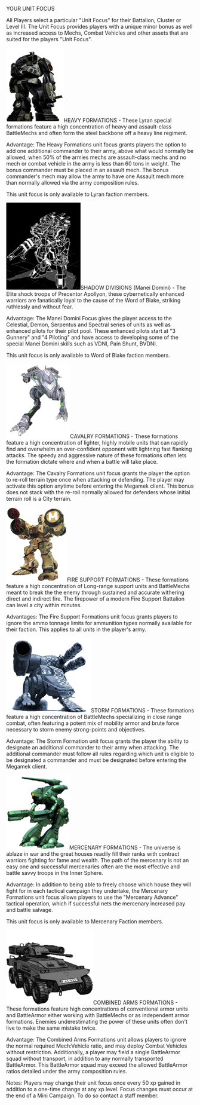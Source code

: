 YOUR UNIT FOCUS

All Players select a particular "Unit Focus" for their Battalion, Cluster or Level III. The Unit Focus provides players with a unique minor bonus as well as increased access to Mechs, Combat Vehicles and other assets that are suited for the players "Unit Focus".



![battlemaster](../_img/battlemaster200.png)HEAVY FORMATIONS - These Lyran special formations feature a high concentration of heavy and assault-class BattleMechs and often form the steel backbone off a heavy line regiment.

Advantage: The Heavy Formations unit focus grants players the option to add one additional commander to their army, above what would normally be allowed, when 50% of the armies mechs are assault-class mechs and no mech or combat vehicle in the army is less than 60 tons in weight. The bonus commander must be placed in an assault mech. The bonus commander's mech may allow the army to have one Assault mech more than normally allowed via the army composition rules.

This unit focus is only available to Lyran faction members. 

 

![Celestial](../_img/f8024965c1f79b67331affb880ef1505_02al.png)SHADOW DIVISIONS (Manei Domini) - The Elite shock troops of Precentor Apollyon, these cybernetically enhanced warriors are fanatically loyal to the cause of the Word of Blake, striking ruthlessly and without fear.

Advantage: The Manei Domini Focus gives the player access to the Celestial, Demon, Serpentus and Spectral series of units as well as enhanced pilots for their pilot pool. These enhanced pilots start at "3 Gunnery" and "4 Piloting" and have access to developing some of the special Manei Domini skills such as VDNI, Pain Shunt, BVDNI.

This unit focus is only available to Word of Blake faction members.


![raptor](../_img/raptor200_r1xt.png)CAVALRY FORMATIONS - These formations feature a high concentration of lighter, highly mobile units that can rapidly find and overwhelm an over-confident opponent with lightning fast flanking attacks. The speedy and aggressive nature of these formations often lets the formation dictate where and when a battle will take place.

Advantage: The Cavalry Formations unit focus grants the player the option to re-roll terrain type once when attacking or defending. The player may activate this option anytime before entering the Megamek client. This bonus does not stack with the re-roll normally allowed for defenders whose initial terrain roll is a City terrain.


![longbow](../_img/longbow200.png)FIRE SUPPORT FORMATIONS - These formations feature a high concentration of Long-range support units and BattleMechs meant to break the the enemy through sustained and accurate withering direct and indirect fire. The firepower of a modern Fire Support Battalion can level a city within minutes.

Advantages: The Fire Support Formations unit focus grants players to ignore the ammo tonnage limits for ammunition types normally available for their faction. This applies to all units in the player's army.


![Barghest](../_img/barghast200_fpfr.png)STORM FORMATIONS - These formations feature a high concentration of BattleMechs specializing in close range combat, often featuring a potent mix of mobility armor and brute force necessary to storm enemy strong-points and objectives.

Advantage: The Storm Formation unit focus grants the player the ability to designate an additional commander to their army when attacking. The additional commander must follow all rules regarding which unit is eligible to be designated a commander and must be designated before entering the Megamek client.



![Marauder](../_img/1bc8e77840009c134f7db2d5f54310bd_41at_82a5.png)MERCENARY FORMATIONS - The universe is ablaze in war and the great houses readily fill their ranks with contract warriors fighting for fame and wealth. The path of the mercenary is not an easy one and successful mercenaries often are the most effective and battle savvy troops in the Inner Sphere.

Advantage: In addition to being able to freely choose which house they will fight for in each tactical campaign they undertake, the Mercenary Formations unit focus allows players to use the "Mercenary Advance" tactical operation, which if successful nets the mercenary increased pay and battle salvage.

This unit focus is only available to Mercenary Faction members. 


![tank](../_img/tank200.png)COMBINED ARMS FORMATIONS - These formations feature high concentrations of conventional armor units and BattleArmor  either working with BattleMechs or as independent armor formations. Enemies underestimating the power of these units often don't live to make the same mistake twice.

Advantage: The Combined Arms Formations unit allows players to ignore the normal required Mech:Vehicle ratio, and may deploy Combat Vehicles without restriction. Additionally, a player may field a single BattleArmor squad without transport, in addition to any normally transported BattleArmor. This BattleArmor squad may exceed the allowed BattleArmor ratios detailed under the army composition rules.  


Notes: 
Players may change their unit focus once every 50 xp gained in addition to a one-time change at any xp level. Focus changes must occur at the end of a Mini Campaign. To do so contact a staff member.
